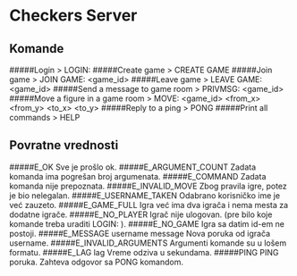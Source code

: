 Checkers Server
=============

Komande
----------------
#####Login
	> LOGIN: <username>
#####Create game
	> CREATE GAME
#####Join game
	> JOIN GAME: <game_id>
#####Leave game
	> LEAVE GAME: <game_id>
#####Send a message to game room
	> PRIVMSG: <game_id> <message>
#####Move a figure in a game room
	> MOVE: <game_id> <from_x> <from_y> <to_x> <to_y> <eaten>
#####Reply to a ping
	> PONG
#####Print all commands
	> HELP

Povratne vrednosti
-----------
#####E_OK
	Sve je prošlo ok.
#####E_ARGUMENT_COUNT 
	Zadata komanda ima pogrešan broj argumenata.
#####E_COMMAND
	Zadata komanda nije prepoznata. 
#####E_INVALID_MOVE
	Zbog pravila igre, potez je bio nelegalan.
#####E_USERNAME_TAKEN
	Odabrano korisničko ime je već zauzeto.
#####E_GAME_FULL
	Igra već ima dva igrača i nema mesta za dodatne igrače.
#####E_NO_PLAYER
	Igrač nije ulogovan. (pre bilo koje komande treba uraditi LOGIN: <ime>).
#####E_NO_GAME
	Igra sa datim id-em ne postoji.
#####E_MESSAGE username message
	Nova poruka od igrača username.
#####E_INVALID_ARGUMENTS
	Argumenti komande su u lošem formatu.
#####E_LAG lag
	Vreme odziva u sekundama.
#####PING
	PING poruka. Zahteva odgovor sa PONG komandom.
